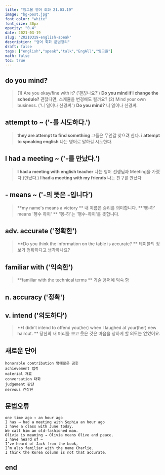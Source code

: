 ```yaml
---
title: "잉그올 영어 회화 21.03.19"
image: "bg-post.jpg"
font_color: "white"
font_size: 30px
opacity: "0.4"
date: 2021-03-19
slug: "20210319-english-speak"
description: "영어 회화 문법정리"
draft: false
tags: ["english","speak","talk","EngAll","잉그올"]
math: false
toc: true
---
```


## 	do you mind?
>	(1) Are you okay/fine with it? ('괜찮나요?')
>		 **Do you mind if I change the schedule?** 괜찮다면, 스케쥴을 변경해도 될까요?
>	(2) Mind your own business. ('니 일이나 신경써.')
>		 **Do you mind?** 니 일이나 신경써.

## attempt to ~ ('-를 시도하다.') 
> **they are attempt to find something** 그들은 무언갈 찾으려 한다.
> **i attempt to speaking english** 나는 영어로 말하길 시도한다.

## I had a meeting ~ ('-를 만났다.') 
> **I had a meeting with english teacher** 나는 영어 선생님과 Meeting을 가졌다.(만났다.)
> **I had a meeting with my friends** 나는 친구를 만났다

## - means ~ ('-의 뜻은 -입니다') 
> **my name's means a victory ** 내 이름은 승리를 의미합니다.
> **'팽-하' means '펭수 하이' ** '펭-하'는 '펭수-하이'를 뜻합니다.

## adv. accurate ('정확한') 
> **Do you think the information on the table is accurate? ** 테이블의 정보가 정확하다고 생각하나요?

## familiar with ('익숙한') 
> **familiar with the technical terms ** 기술 용어에 익숙 함

## n. accuracy ('정확') 

## v. intend ('의도하다') 
> **I didn’t intend to offend you(her) when I laughed at your(her) new haircut.  ** 당신의 새 머리를 보고 웃은 것은 마음을 상하게 할 의도는 없었어요.
 

## 새로운 단어 
```
honorable contribution 명예로운 공헌
achievement 업적
material 재료
conversation 대화
judgement 판단
nervous 긴장한

```

## 문법오류
```
one time ago → an hour ago
I has → had a meeting with Sophia an hour ago
I have a class with June today.
We call him an old-fashioned man. 
Olivia is meaning → Olivia means Olive and peace.
I have heard of ~
I’ve heard of Jack from the book, 
I’m also familiar with the name Charlie.
I think the Korea column is not that accurate.

```

## end